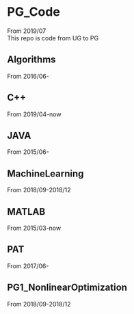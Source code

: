 # PG_Code
From 2019/07
<br>
This repo is code from UG to PG

## Algorithms
From 2016/06-

## C++
From 2019/04-now

## JAVA
From 2015/06-

## MachineLearning
From 2018/09-2018/12

## MATLAB
From 2015/03-now

## PAT
From 2017/06-

## PG1_NonlinearOptimization
From 2018/09-2018/12

